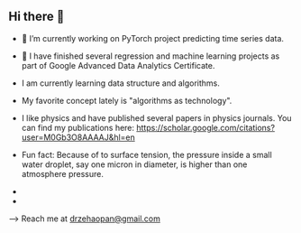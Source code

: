 ## Hi there 👋

- 🔭 I’m currently working on PyTorch project predicting time series data. 

- 🌱 I have finished several regression and machine learning projects as part of Google Advanced Data Analytics Certificate.

- I am currently learning data structure and algorithms.

- My favorite concept lately is "algorithms as technology".

- I like physics and have published several papers in physics journals. You can find my publications here: https://scholar.google.com/citations?user=M0Gb3O8AAAAJ&hl=en

- Fun fact: Because of to surface tension, the pressure inside a small water droplet, say one micron in diameter, is higher than one atmosphere pressure. 
- 
- 
--> Reach me at drzehaopan@gmail.com

